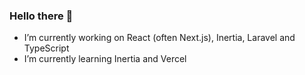 ### Hello there 👋

- I’m currently working on React (often Next.js), Inertia, Laravel and TypeScript
- I’m currently learning Inertia and Vercel
